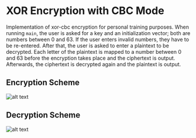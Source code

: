 # XOR Encryption with CBC Mode

Implementation of xor-cbc encryption for personal training purposes. When running `main`, the user is asked for a key and an initialization vector; both are numbers between 0 and 63. If the user enters invalid numbers, they have to be re-entered. After that, the user is asked to enter a plaintext to be decrypted. Each letter of the plaintext is mapped to a number between 0 and 63 before the encryption takes place and the ciphertext is output. Afterwards, the ciphertext is decrypted again and the plaintext is output.

## Encryption Scheme
![alt text](https://upload.wikimedia.org/wikipedia/commons/thumb/8/80/CBC_encryption.svg/1920px-CBC_encryption.svg.png)

## Decryption Scheme
![alt text](https://upload.wikimedia.org/wikipedia/commons/thumb/2/2a/CBC_decryption.svg/1920px-CBC_decryption.svg.png)
